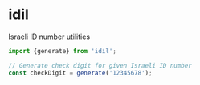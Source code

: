 # idil

Israeli ID number utilities

```typescript
import {generate} from 'idil';

// Generate check digit for given Israeli ID number
const checkDigit = generate('12345678');
```

